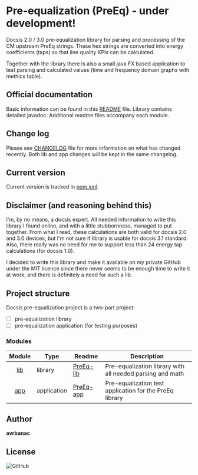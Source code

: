 # Pre-equalization (PreEq) - under development!
Docsis 2.0 / 3.0 pre-equalization library for parsing and processing of the CM upstream PreEq strings. These hex strings
are converted into energy coefficients (taps) so that line quality KPIs can be calculated.

Together with the library there is also a small java FX based application to test parsing and calculated values (time
and frequency domain graphs with methics table).

## Official documentation

Basic information can be found in this [README](README.md) file.
Library contains detailed javadoc.
Additional readme files accompany each module.

## Change log

Please see [CHANGELOG](CHANGELOG.md) file for more information on what has changed recently.
Both lib and app changes will be kept in the same changelog.

## Current version

Current version is tracked in [pom.xml](pom.xml).

## Disclaimer (and reasoning behind this)

I'm, by no means, a docsis expert. All needed information to write this library I found online, and with a little 
stubbornness, managed to put together. From what I read, these calculations are both valid for docsis 2.0 and 3.0
devices, but I'm not sure if library is usable for docsis 3.1 standard. Also, there really was no need for me to support
less than 24 energy tap calculations (for docsis 1.0).

I decided to write this library and make it available on my private GitHub under the MIT licence since there never seems
to be enough time to write it at work; and there is definitely a need for such a lib.

## Project structure

Docsis pre-equalization project is a two-part project:

- [ ] pre-equalization library
- [ ] pre-equalization application (for testing purposes)

### Modules

|       Module       | Type        | Readme                     | Description                                               |
|:------------------:|-------------|----------------------------|-----------------------------------------------------------|
| [lib](lib/pom.xml) | library     | [PreEq-lib](lib/README.md) | Pre-equalization library with all needed parsing and math |
| [app](app/pom.xml) | application | [PreEq-app](app/README.md) | Pre-equalization test application for the PreEq library   |

## Author

**avrbanac**

## License

![GitHub](https://img.shields.io/github/license/avrbanac/preequalization)
